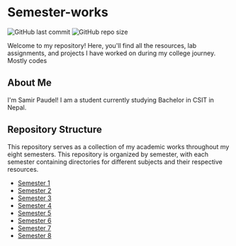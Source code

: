 # Semester-works
![GitHub last commit](https://img.shields.io/github/last-commit/paudelsamir/semester-works)
![GitHub repo size](https://img.shields.io/github/repo-size/paudelsamir/semester-works)


Welcome to my repository! Here, you'll find all the resources, lab assignments, and projects I have worked on during my college journey. Mostly codes

## About Me

I'm Samir Paudel! I am a student currently studying Bachelor in CSIT in Nepal. 

## Repository Structure
This repository serves as a collection of my academic works throughout my eight semesters.
This repository is organized by semester, with each semester containing directories for different subjects and their respective resources.

- [Semester 1](semester-1)
- [Semester 2](semester-2)
- [Semester 3](semester-3)
- [Semester 4](#semester-4)
- [Semester 5](#semester-5)
- [Semester 6](#semester-6)
- [Semester 7](#semester-7)
- [Semester 8](#semester-8)
